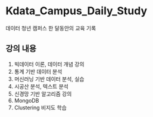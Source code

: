# Kdata_Campus_Daily_Study
데이터 청년 캠퍼스 한 달동안의 교육 기록

## 강의 내용
1. 빅데이터 이론, 데이터 개념 강의
2. 통계 기반 데이터 분석
3. 머신러닝 기반 데이터 분석, 실습
4. 시공산 분석, 텍스트 분석
5. 신경망 기반 알고리즘 강의
6. MongoDB
7. Clustering 비지도 학습
